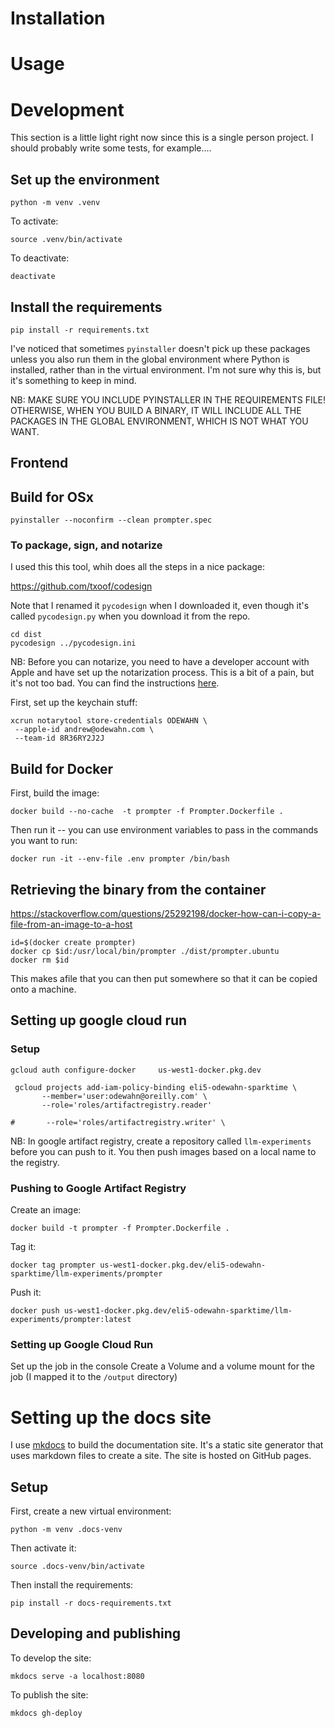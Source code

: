 # Installation

# Usage

# Development

This section is a little light right now since this is a single person project. I should probably write some tests, for example....

## Set up the environment

```
python -m venv .venv
```

To activate:

```
source .venv/bin/activate
```

To deactivate:

```
deactivate
```

## Install the requirements

```
pip install -r requirements.txt
```

I've noticed that sometimes `pyinstaller` doesn't pick up these packages unless you also run them in the global environment where Python is installed, rather than in the virtual environment. I'm not sure why this is, but it's something to keep in mind.

NB: MAKE SURE YOU INCLUDE PYINSTALLER IN THE REQUIREMENTS FILE! OTHERWISE, WHEN YOU BUILD A BINARY, IT WILL INCLUDE ALL THE PACKAGES IN THE GLOBAL ENVIRONMENT, WHICH IS NOT WHAT YOU WANT.

## Frontend

## Build for OSx

```
pyinstaller --noconfirm --clean prompter.spec
```

### To package, sign, and notarize

I used this this tool, whih does all the steps in a nice package:

https://github.com/txoof/codesign

Note that I renamed it `pycodesign` when I downloaded it, even though it's called `pycodesign.py` when you download it from the repo.

```
cd dist
pycodesign ../pycodesign.ini
```

NB: Before you can notarize, you need to have a developer account with Apple and have set up the notarization process. This is a bit of a pain, but it's not too bad. You can find the instructions [here](https://developer.apple.com/documentation/security/notarizing_macos_software_before_distribution).

First, set up the keychain stuff:

```
xcrun notarytool store-credentials ODEWAHN \
 --apple-id andrew@odewahn.com \
 --team-id 8R36RY2J2J
```

## Build for Docker

First, build the image:

```
docker build --no-cache  -t prompter -f Prompter.Dockerfile .
```

Then run it -- you can use environment variables to pass in the commands you want to run:

```
docker run -it --env-file .env prompter /bin/bash
```

## Retrieving the binary from the container

https://stackoverflow.com/questions/25292198/docker-how-can-i-copy-a-file-from-an-image-to-a-host

```
id=$(docker create prompter)
docker cp $id:/usr/local/bin/prompter ./dist/prompter.ubuntu
docker rm $id
```

This makes afile that you can then put somewhere so that it can be copied onto a machine.

## Setting up google cloud run

### Setup

```
gcloud auth configure-docker     us-west1-docker.pkg.dev
```

```
 gcloud projects add-iam-policy-binding eli5-odewahn-sparktime \
       --member='user:odewahn@oreilly.com' \
       --role='roles/artifactregistry.reader'

#       --role='roles/artifactregistry.writer' \
```

NB: In google artifact registry, create a repository called `llm-experiments` before you can push to it. You then push images based on a local name to the registry.

### Pushing to Google Artifact Registry

Create an image:

```
docker build -t prompter -f Prompter.Dockerfile .
```

Tag it:

```
docker tag prompter us-west1-docker.pkg.dev/eli5-odewahn-sparktime/llm-experiments/prompter
```

Push it:

```
docker push us-west1-docker.pkg.dev/eli5-odewahn-sparktime/llm-experiments/prompter:latest
```

### Setting up Google Cloud Run

Set up the job in the console
Create a Volume and a volume mount for the job (I mapped it to the `/output` directory)

# Setting up the docs site

I use [mkdocs](https://www.mkdocs.org/) to build the documentation site. It's a static site generator that uses markdown files to create a site. The site is hosted on GitHub pages.

## Setup

First, create a new virtual environment:

```
python -m venv .docs-venv
```

Then activate it:

```
source .docs-venv/bin/activate
```

Then install the requirements:

```
pip install -r docs-requirements.txt
```

## Developing and publishing

To develop the site:

```
mkdocs serve -a localhost:8080
```

To publish the site:

```
mkdocs gh-deploy
```
